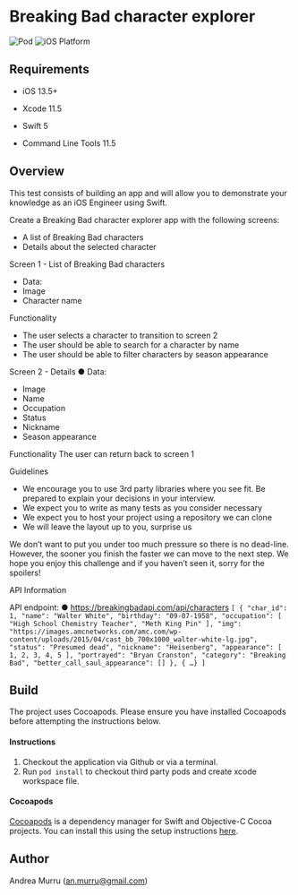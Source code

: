 # Breaking Bad character explorer

![Pod](https://img.shields.io/badge/pod-1.5.3-blue.svg)
![iOS Platform](https://img.shields.io/badge/platform-ios-lightgrey.svg)


## Requirements

- iOS 13.5+
- Xcode 11.5
- Swift 5

- Command Line Tools 11.5

## Overview

This test consists of building an app and will allow you to demonstrate your knowledge as an iOS Engineer using Swift. 

Create a Breaking Bad character explorer app with the following screens: 
* A list of Breaking Bad characters
* Details about the selected character


Screen 1 - List of Breaking Bad characters
* Data: 
* Image
* Character name


Functionality
* The user selects a character to transition to screen 2
* The user should be able to search for a character by name
* The user should be able to filter characters by season appearance 
 

Screen 2 - Details
● Data:
* Image 
* Name
* Occupation
* Status 
* Nickname 
* Season appearance


Functionality
The user can return back to screen 1


Guidelines 
* We encourage you to use 3rd party libraries where you see fit. Be prepared to explain your decisions in your interview.
* We expect you to write as many tests as you consider necessary 
* We expect you to host your project using a repository we can clone 
* We will leave the layout up to you, surprise us


We don’t want to put you under too much pressure so there is no dead-line. However, the sooner you finish the faster we can move to the next step. We hope you enjoy this challenge and if you haven’t seen it, sorry for the spoilers!

API Information

API endpoint: ● https://breakingbadapi.com/api/characters
`
[
  {
    "char_id": 1,
    "name": "Walter White",
    "birthday": "09-07-1958",
    "occupation": [
      "High School Chemistry Teacher",
      "Meth King Pin"
    ],
    "img": "https://images.amcnetworks.com/amc.com/wp-content/uploads/2015/04/cast_bb_700x1000_walter-white-lg.jpg",
    "status": "Presumed dead",
    "nickname": "Heisenberg",
    "appearance": [
      1,
      2,
      3,
      4,
      5
    ],
    "portrayed": "Bryan Cranston",
    "category": "Breaking Bad",
    "better_call_saul_appearance": []
  },
{ …}
]
`


## Build

The project uses Cocoapods. Please ensure you have installed Cocoapods before attempting the instructions below.

#### Instructions

1. Checkout the application via Github or via a terminal.
2. Run `pod install` to checkout third party pods and create xcode workspace file.


#### Cocoapods

[Cocoapods](https://cocoapods.org/) is a dependency manager for Swift and Objective-C Cocoa projects. You can install this using the setup instructions [here](https://cocoapods.org/).

## Author

Andrea Murru (an.murru@gmail.com)

